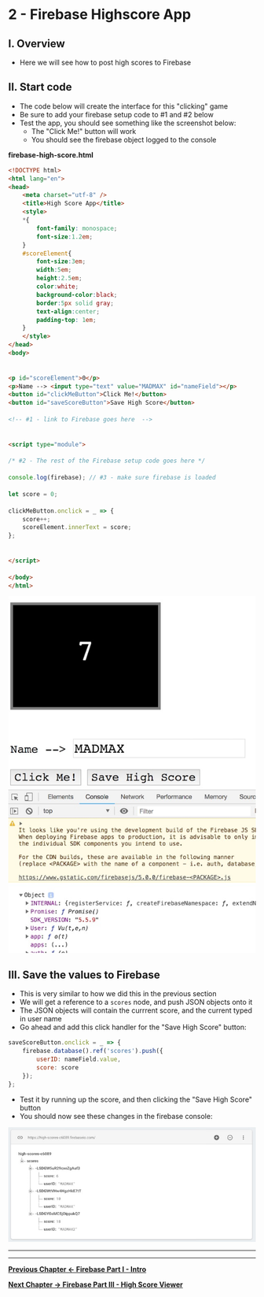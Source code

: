 # 2 - Firebase Highscore App

## I. Overview

- Here we will see how to post high scores to Firebase

## II. Start code

- The code below will create the interface for this "clicking" game
- Be sure to add your firebase setup code to #1 and #2 below
- Test the app, you should see something like the screenshot below:
  - The "Click Me!" button will work
  - You should see the firebase object logged to the console

**firebase-high-score.html**

```html
<!DOCTYPE html>
<html lang="en">
<head>
	<meta charset="utf-8" />
	<title>High Score App</title>
	<style>
	*{
		font-family: monospace;
		font-size:1.2em;
	}
	#scoreElement{
		font-size:3em;
		width:5em;
		height:2.5em;
		color:white;
		background-color:black;
		border:5px solid gray;
		text-align:center;
		padding-top: 1em;
	}
	</style>
</head>
<body>


<p id="scoreElement">0</p>
<p>Name --> <input type="text" value="MADMAX" id="nameField"></p>
<button id="clickMeButton">Click Me!</button>
<button id="saveScoreButton">Save High Score</button>

<!-- #1 - link to Firebase goes here  -->


<script type="module">

/* #2 - The rest of the Firebase setup code goes here */
	
console.log(firebase); // #3 - make sure firebase is loaded
	
let score = 0;
	
clickMeButton.onclick = _ => {
	score++;
	scoreElement.innerText = score;
};
	

</script>

</body>
</html>
```

![screenshot](_images/firebase-9.jpg)

## III. Save the values to Firebase

- This is very similar to how we did this in the previous section  
- We will get a reference to a `scores` node, and push JSON objects onto it
- The JSON objects will contain the currrent score, and the current typed in user name
- Go ahead and add this click handler for the "Save High Score" button:


```js
saveScoreButton.onclick = _ => {
	firebase.database().ref('scores').push({
		userID: nameField.value,
		score: score
	});
};
```
- Test it by running up the score, and then clicking the "Save High Score" button
- You should now see these changes in the firebase console:

![screenshot](_images/firebase-10.jpg)

<hr><hr>

**[Previous Chapter <- Firebase Part I - Intro](firebase-1.md)**

**[Next Chapter -> Firebase Part III - High Score Viewer](firebase-3.md)**
